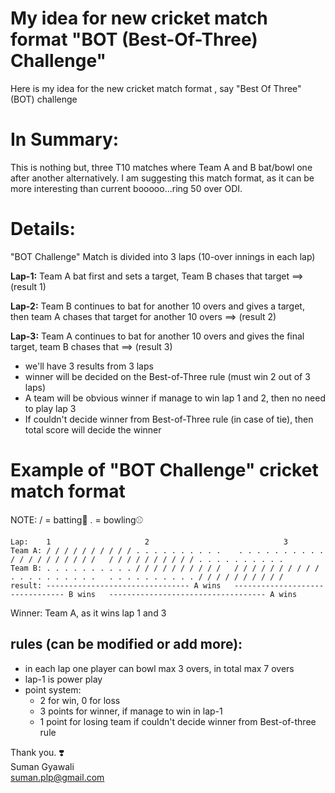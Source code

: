# My idea for new cricket match format "BOT (Best-Of-Three) Challenge"

Here is my idea for the new cricket match format , say "Best Of Three" (BOT) challenge

# In Summary:
This is nothing but, three T10 matches where Team A and B bat/bowl one after another alternatively.
I am suggesting this match format, as it can be more interesting than current booooo...ring 50 over ODI.

# Details:
"BOT Challenge" Match is divided into 3 laps (10-over innings in each lap)

**Lap-1:** Team A bat first and sets a target, Team B chases that target ==> (result 1)  

**Lap-2:** Team B continues to bat for another 10 overs and gives a target, then team A chases that target for another 10 overs ==> (result 2)  

**Lap-3:** Team A continues to bat for another 10 overs and gives the final target, team B chases that ==> (result 3)  

- we'll have 3 results from 3 laps
- winner will be decided on the Best-of-Three rule (must win 2 out of 3 laps)
- A team will be obvious winner if manage to win lap 1 and 2, then no need to play lap 3
- If couldn't decide winner from Best-of-Three rule (in case of tie), then total score will decide the winner

# Example of "BOT Challenge" cricket match format 
NOTE: / = batting🏏            . = bowling⚾
```
Lap:    1				 	  2    				             3
Team A: / / / / / / / / / / . . . . . . . . . .    . . . . . . . . . . / / / / / / / / / /   / / / / / / / / / / . . . . . . . . . .
Team B: . . . . . . . . . . / / / / / / / / / /   / / / / / / / / / / . . . . . . . . . .   . . . . . . . . . . / / / / / / / / / /
result: -------------------------------- A wins   -------------------------------- B wins   ----------------------------------- A wins  
```
Winner: Team A, as it wins lap 1 and 3

## rules (can be modified or add more):
- in each lap one player can bowl max 3 overs, in total max 7 overs
- lap-1 is power play
- point system:
  * 2 for win, 0 for loss
  * 3 points for winner, if manage to win in lap-1
  * 1 point for losing team if couldn't decide winner from Best-of-three rule

Thank you. ❣️  
Suman Gyawali  
suman.plp@gmail.com
